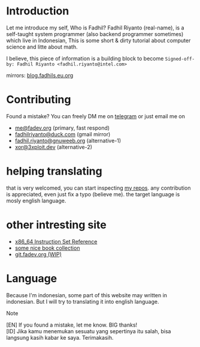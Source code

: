 # Introduction

Let me introduce my self, Who is Fadhil? Fadhil Riyanto (real-name), is a self-taught system programmer (also backend programmer sometimes) which live in Indonesian, This is some short & dirty tutorial about computer science and litte about math.

I believe, this piece of information is a building block to become `Signed-off-by: Fadhil Riyanto <fadhil.riyanto@intel.com>`

mirrors: [blog.fadhils.eu.org](https://blog.fadhils.eu.org)

# Contributing
Found a mistake? You can freely DM me on [telegram](https://t.me/fadhil_riyanto) or just email me on 

- [me@fadev.org](mailto:me@fadev.org) (primary, fast respond)
- [fadhilriyanto@duck.com](mailto:fadhilriyanto@duck.com) (gmail mirror)
- [fadhil.riyanto@gnuweeb.org](mailto:fadhil.riyanto@gnuweeb.org) (alternative-1)
- [xor@3xploit.dev](mailto:xor@3xploit.dev) (alternative-2)

# helping translating
that is very welcomed, you can start inspecting [my repos](https://github.com/fadhil-riyanto/blog.fadev.org). any contribution is appreciated, even just fix a typo (believe me). the target language is mosly english language.

# other intresting site 
- [x86_64 Instruction Set Reference](https://x86.fadev.org/)
- [some nice book collection](https://pdf.fadev.org/)
- [git.fadev.org (WIP)](https://git.fadev.org/)

# Language
Because I'm indonesian, some part of this website may written in indonesian. But I will try to translating it into english language.

<div class="warning">

Note

[EN] If you found a mistake, let me know. BIG thanks!  <br>
[ID] Jika kamu menemukan sesuatu yang sepertinya itu salah, bisa langsung kasih kabar ke saya. Terimakasih. 


</div>
